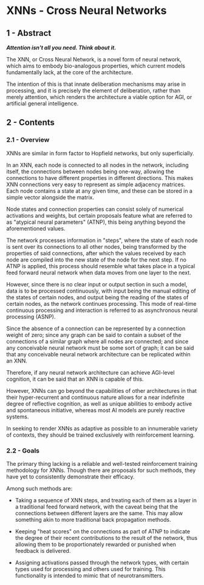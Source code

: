 # XNNs - Cross Neural Networks

## 1 - Abstract

***Attention isn't all you need. Think about it.***

The XNN, or Cross Neural Network, is a novel form of neural network, which aims to embody
bio-analogous properties, which current models fundamentally lack, at the core of the architecture.

The intention of this is that innate deliberation mechanisms may arise in processing, and it is
precisely the element of deliberation, rather than merely attention, which renders the architecture
a viable option for AGI, or artificial general intelligence.

## 2 - Contents

### 2.1 - Overview

XNNs are similar in form factor to Hopfield networks, but only superficially.

In an XNN, each node is connected to all nodes in the network, including itself, the connections
between nodes being one-way, allowing the connections to have different properties in different
directions. This makes XNN connections very easy to represent as simple adjacency matrices. Each
node contains a state at any given time, and these can be stored in a simple vector alongside the
matrix.

Node states and connection properties can consist solely of numerical activations and weights, but
certain proposals feature what are referred to as "atypical neural parameters" (ATNP), this being
anything beyond the aforementioned values.

The network processes information in "steps", where the state of each node is sent over its
connections to all other nodes, being transformed by the properties of said connections, after
which the values received by each node are compiled into the new state of the node for the next
step. If no ATNP is applied, this process should resemble what takes place in a typical feed
forward neural network when data moves from one layer to the next.

However, since there is no clear input or output section in such a model, data is to be processed
continuously, with input being the manual editing of the states of certain nodes, and output being
the reading of the states of certain nodes, as the network continues processing. This mode of
real-time continuous processing and interaction is referred to as asynchronous neural processing
(ASNP).

Since the absence of a connection can be represented by a connection weight of zero; since any
graph can be said to contain a subset of the connections of a similar graph where all nodes are
connected; and since any conceivable neural network must be some sort of graph; it can be said that
any conceivable neural network architecture can be replicated within an XNN.

Therefore, if any neural network architecture can achieve AGI-level cognition, it can be said that
an XNN is capable of this.

However, XNNs can go beyond the capabilities of other architectures in that their hyper-recurrent
and continuous nature allows for a near indefinite degree of reflective cognition, as well as
unique abilities to embody active and spontaneous initiative, whereas most AI models are purely
reactive systems.

In seeking to render XNNs as adaptive as possible to an innumerable variety of contexts, they
should be trained exclusively with reinforcement learning.

### 2.2 - Goals

The primary thing lacking is a reliable and well-tested reinforcement training methodology for
XNNs. Though there are proposals for such methods, they have yet to consistently demonstrate their
efficacy.

Among such methods are:

- Taking a sequence of XNN steps, and treating each of them as a layer in a traditional feed
forward network, with the caveat being that the connections between different layers are the same.
This may allow something akin to more traditional back propagation methods.

- Keeping "heat scores" on the connections as part of ATNP to indicate the degree of their recent
contributions to the result of the network, thus allowing them to be proportionately rewarded or
punished when feedback is delivered.

- Assigning activations passed through the network types, with certain types used for processing
and others used for training. This functionality is intended to mimic that of neurotransmitters.
